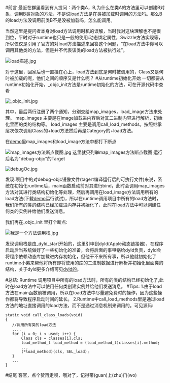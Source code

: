 
#前言
最近在群里看到有人提问：两个类A，B,为什么在类A的方法里可以创建B对象，调用B类对象的方法，不是说load方法是在类被加载时调用的方法吗。那么B的load方法没调用前类B不是没被加载吗，怎么能调用。

当然这里是提问者本身对load方法调用时机的误解，当时我对这块理解也不是很到位，平时对于runtime也只是一般的使用:动态绑定属性，Swizzle方法实现等，所以仅仅是引用了官方的对load方法描述来回答这个问题，“在load方法中你可以调用其他类的方法，但是并不代表该类的load方法被执行过”。

![load描述.jpg](http://upload-images.jianshu.io/upload_images/1488825-66cef51bce5e5107.jpg?imageMogr2/auto-orient/strip%7CimageView2/2/w/1240)

对于这里，回家后也一直挂在心上，load方法到底是何时被调用的，Class又是何时被加载的呢，他们之间的顺序又是什么呢？
#从runtime初始化开始
一切都要从runtime初始化开始，_objc_init方法是runtime初始化的方法，可在开源代码中查看

![_objc_init.jpg](http://upload-images.jianshu.io/upload_images/1488825-20972ffd6acdd481.jpg?imageMogr2/auto-orient/strip%7CimageView2/2/w/1240)


其中，最后两行注册了两个通知，分别交给map_images，load_image方法来处理。
map_images 主要是在image加载进内容后对其二进制内容进行解析，初始化里面的类的结构等。
load_images 主要是调用call_load_methods。按照继承层次依次调用Class的+load方法然后再是Category的+load方法。
 


在[demo](https://github.com/hwzss/Runtime_load)里map_images和load_image方法中都打下断点

![map_images方法断点截图.jpg](http://upload-images.jianshu.io/upload_images/1488825-39a577f582b6586b.jpg?imageMogr2/auto-orient/strip%7CimageView2/2/w/1240)
这里就只列举map_images方法断点截图
运行后名为"debug-objc"的Target


![debugOc.jpg](http://upload-images.jianshu.io/upload_images/1488825-0617cb2c64cb88a3.jpg?imageMogr2/auto-orient/strip%7CimageView2/2/w/1240)



发现:项目中的对debug-objc镜像文件(tagert编译运行后的可执行文件)来说，系统在初始化runtime后，main函数启动前对其进行bind，此时会调用map_images方法对其进行类结构初始化等处理，然后再调用在load_image方法调用所有的load方法(下载[demo](https://github.com/hwzss/Runtime_load)运行试试)，所以在runtime调用项目中所有的load方法时，我们所有的类的结构已经加载进内存并初始化了，此时在load方法中可以创建任何类的实例并给他们发送消息。

我们再在_objc_init 里打个断点:

![我是一个方法调用栈.jpg](http://upload-images.jianshu.io/upload_images/1488825-f8aea5a2901f631e.jpg?imageMogr2/auto-orient/strip%7CimageView2/2/w/1240)

发现调用栈是由_dyld_start开始的，这里引申到dyld(Apple动态链接器)，在程序启动后当系统做好了一些初始化的准备，会将后面的事甩锅给dyld负责，dyld会将程序依赖动态库加载进内存初始化，但他干不来所有事，所以他就初始化了runtime小弟来帮他将所有即将使用的库的二进制数据进行解析并初始化里面类的结构，关于dyld更多介绍可见[dyld的]()。

#总结:
Runtime 调用项目中所有的load方法时，所有的类的结构已经初始化了,此时在load方法中可以使用任何类创建实例并给他们发送消息。
 #Tips:
 1.由于load方法在main函数前被调用，所以在load方法中尽量避免费时的操作，因为这些操作都将导致程序启动时间的延长。
 2.Runtime中call_load_methods里是通过load方法的地址直接调用的load方法，而不是通过消息机制来调用的。可见源码:
 ```
 static void call_class_loads(void)
{
    //调用所有类的load方法
    ....
    for (i = 0; i < used; i++) {
        Class cls = classes[i].cls;
        load_method_t load_method = (load_method_t)classes[i].method;
        ...
        (*load_method)(cls, SEL_load);
    }
    ...
}
 ```

#结尾
客官，点个赞再走呗，哦对了，记得带(guan)上(zhu)门(wo)




